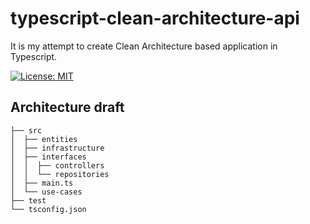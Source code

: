# typescript-clean-architecture-api

It is my attempt to create Clean Architecture based application in Typescript.

[![License: MIT](https://img.shields.io/badge/License-MIT-brightgreen.svg)](./LICENSE)

## Architecture draft

```
├── src
│  ├── entities
│  ├── infrastructure
│  ├── interfaces
│  │  ├── controllers
│  │  └── repositories
│  ├── main.ts
│  └── use-cases
├── test
└── tsconfig.json
```
